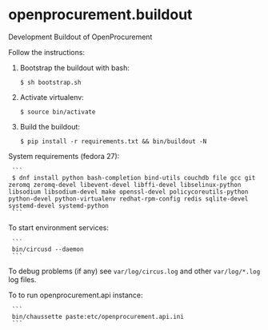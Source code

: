 # openprocurement.buildout
Development Buildout of OpenProcurement

Follow the instructions:

  1. Bootstrap the buildout with bash:

     ```
     $ sh bootstrap.sh
     ```

  3. Activate virtualenv:

     ```
     $ source bin/activate
     ```

  2. Build the buildout:

     ```
     $ pip install -r requirements.txt && bin/buildout -N
     ```

System requirements (fedora 27):

     ```
     $ dnf install python bash-completion bind-utils couchdb file gcc git zeromq zeromq-devel libevent-devel libffi-devel libselinux-python libsodium libsodium-devel make openssl-devel policycoreutils-python python-devel python-virtualenv redhat-rpm-config redis sqlite-devel systemd-devel systemd-python
     ```

To start environment services:

     ```
     bin/circusd --daemon
     ```

To debug problems (if any) see `var/log/circus.log` and other `var/log/*.log` log files.

To to run openprocurement.api instance:

     ```
     bin/chaussette paste:etc/openprocurement.api.ini
     ```
